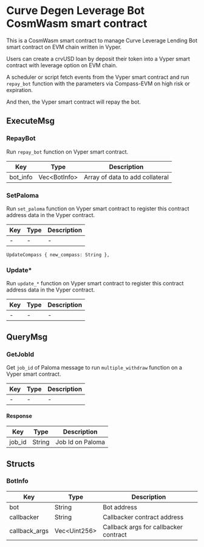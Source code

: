 # Curve Degen Leverage Bot CosmWasm smart contract

This is a CosmWasm smart contract to manage Curve Leverage Lending Bot smart contract on EVM chain written in Vyper.

Users can create a crvUSD loan by deposit their token into a Vyper smart contract with leverage option on EVM chain.

A scheduler or script fetch events from the Vyper smart contract and run `repay_bot` function with the parameters via Compass-EVM on high risk or expiration.

And then, the Vyper smart contract will repay the bot.

## ExecuteMsg

### RepayBot

Run `repay_bot` function on Vyper smart contract.

| Key                        | Type           | Description                     |
|----------------------------|----------------|---------------------------------|
| bot_info                   | Vec\<BotInfo\> | Array of data to add collateral |

### SetPaloma

Run `set_paloma` function on Vyper smart contract to register this contract address data in the Vyper contract.

| Key | Type | Description |
|-----|------|-------------|
| -   | -    | -           |

    UpdateCompass { new_compass: String },

### Update*

Run `update_*` function on Vyper smart contract to register this contract address data in the Vyper contract.

| Key | Type | Description |
|-----|------|-------------|
| -   | -    | -           |

## QueryMsg

### GetJobId

Get `job_id` of Paloma message to run `multiple_withdraw` function on a Vyper smart contract.

| Key | Type | Description |
|-----|------|-------------|
| -   | -    | -           |

#### Response

| Key    | Type   | Description      |
|--------|--------|------------------|
| job_id | String | Job Id on Paloma |

## Structs

### BotInfo

| Key           | Type           | Description                           |
|---------------|----------------|---------------------------------------|
| bot           | String         | Bot address                           |
| callbacker    | String         | Callbacker contract address           |
| callback_args | Vec\<Uint256\> | Callback args for callbacker contract |
